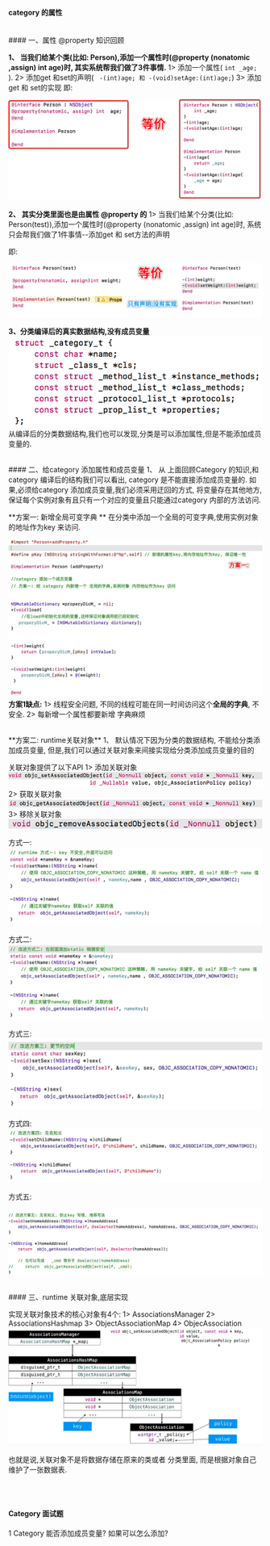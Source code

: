 #### category 的属性

<br>
#### 一、属性 @property 知识回顾

**1、 当我们给某个类(比如: Person),添加一个属性时(@property (nonatomic ,assign) int age)时, 其实系统帮我们做了3件事情.**
1> 添加一个属性( `int _age;` ).
2> 添加get 和set的声明( ` -(int)age; 和 -(void)setAge:(int)age;`)
3> 添加get 和 set的实现 
即:

![](/assets/Snip20190107_9.png)


**2、 其实分类里面也是由属性 @property 的**
1> 当我们给某个分类(比如: Person(test)),添加一个属性时(@property (nonatomic ,assign) int age)时, 系统只会帮我们做了1件事情--添加get 和 set方法的声明

即: 

![](/assets/Snip20190107_13.png)

**3、分类编译后的真实数据结构,没有成员变量**
![](/assets/Snip20190106_7.png)
从编译后的分类数据结构,我们也可以发现,分类是可以添加属性,但是不能添加成员变量的.




<br>
#### 二、给category 添加属性和成员变量
1、 从 上面回顾Category 的知识,和category 编译后的结构我们可以看出, category 是不能直接添加成员变量的. 如果,必须给category 添加成员变量,我们必须采用迂回的方式, 将变量存在其他地方, 保证每个实例对象有且只有一个对应的变量且只能通过category 内部的方法访问.


**方案一: 新增全局可变字典 **
在分类中添加一个全局的可变字典,使用实例对象的地址作为key 来访问.

![](/assets/Snip20190108_1.png)
**方案1缺点:**
1> 线程安全问题, 不同的线程可能在同一时间访问这个**全局的字典**, 不安全.
2> 每新增一个属性都要新增 字典麻烦



<br>
**方案二: runtime关联对象**
1、 默认情况下因为分类的数据结构, 不能给分类添加成员变量, 但是,我们可以通过关联对象来间接实现给分类添加成员变量的目的

关联对象提供了以下API 
1> 添加关联对象
![](/assets/Snip20190108_5.png)
2> 获取关联对象
![](/assets/Snip20190108_6.png)
3> 移除关联对象
![](/assets/Snip20190108_7.png)

方式一: 
![](/assets/Snip20190108_2.png)

方式二: 
![](/assets/Snip20190108_3.png)

方式三:
![](/assets/Snip20190108_4.png)

方式四:
 ![](/assets/fs4.png)
 
方式五: 

![](/assets/gltjfa.png)


<br>
#### 三、runtime 关联对象,底层实现

实现关联对象技术的核心对象有4个:
1> AssociationsManager 
2> AssociationsHashmap 
3> ObjectAssociationMap 
4> ObjecAssociation 
![](/assets/glyl.png)


也就是说,关联对象不是将数据存储在原来的类或者 分类里面, 而是根据对象自己维护了一张数据表.



<br><br>
#### Category 面试题

1 Category 能否添加成员变量? 如果可以怎么添加?


